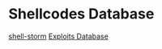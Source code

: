 Shellcodes Database
===================

[shell-storm](http://shell-storm.org/shellcode/)
[Exploits Database](https://www.exploit-db.com/shellcode/)
